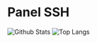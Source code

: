 # Panel SSH

![Github Stats](https://github-readme-stats.vercel.app/api?username=panelssh&count_private=true&show_icons=true&include_all_commits=true)
![Top Langs](https://github-readme-stats.vercel.app/api/top-langs/?username=panelssh&hide=TeX&layout=compact)
